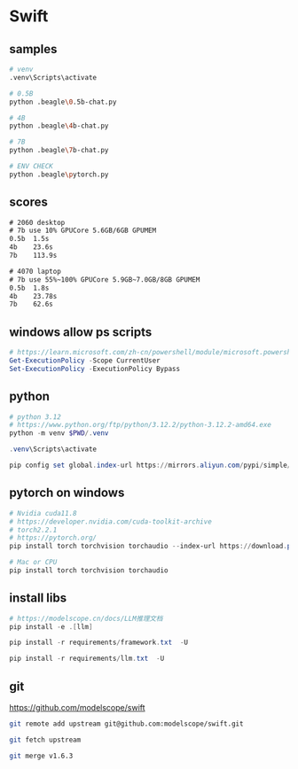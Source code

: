 # Swift

## samples

```bash
# venv
.venv\Scripts\activate

# 0.5B
python .beagle\0.5b-chat.py

# 4B
python .beagle\4b-chat.py

# 7B
python .beagle\7b-chat.py

# ENV CHECK
python .beagle\pytorch.py
```

## scores

```txt
# 2060 desktop
# 7b use 10% GPUCore 5.6GB/6GB GPUMEM
0.5b  1.5s
4b    23.6s
7b    113.9s

# 4070 laptop
# 7b use 55%~100% GPUCore 5.9GB~7.0GB/8GB GPUMEM
0.5b  1.8s
4b    23.78s
7b    62.6s
```

## windows allow ps scripts

```powershell
# https://learn.microsoft.com/zh-cn/powershell/module/microsoft.powershell.core/about/about_execution_policies?view=powershell-7.4
Get-ExecutionPolicy -Scope CurrentUser
Set-ExecutionPolicy -ExecutionPolicy Bypass
```

## python

```powershell
# python 3.12
# https://www.python.org/ftp/python/3.12.2/python-3.12.2-amd64.exe
python -m venv $PWD/.venv

.venv\Scripts\activate

pip config set global.index-url https://mirrors.aliyun.com/pypi/simple/
```

## pytorch on windows

```powershell
# Nvidia cuda11.8
# https://developer.nvidia.com/cuda-toolkit-archive
# torch2.2.1
# https://pytorch.org/
pip install torch torchvision torchaudio --index-url https://download.pytorch.org/whl/cu118

# Mac or CPU
pip install torch torchvision torchaudio
```

## install libs

```powershell
# https://modelscope.cn/docs/LLM推理文档
pip install -e .[llm]

pip install -r requirements/framework.txt  -U

pip install -r requirements/llm.txt  -U
```

## git

<https://github.com/modelscope/swift>

```bash
git remote add upstream git@github.com:modelscope/swift.git

git fetch upstream

git merge v1.6.3
```
